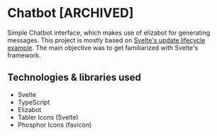 # Chatbot [ARCHIVED]

Simple Chatbot interface, which makes use of elizabot for generating messages. This project is mostly based on [Svelte's update lifecycle example](https://svelte.dev/examples/update). The main objective was to get familiarized with Svelte's framework.

## Technologies & libraries used

- Svelte
- TypeScript
- Elizabot
- Tabler Icons (Svelte)
- Phosphor Icons (favicon)
